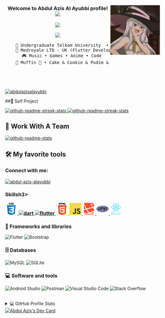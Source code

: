<div align="center">
<img src="https://github.com/abdulazisalayubbi/abdulazisalayubbi/blob/eaaf05c278cda4641a636de96e7e3365d50a6853/4b157e6c19db6121a687034a8353ca89.jpg" width="32%" align="right" />
  <h3 align="center">
  Welcome to Abdul Azis Al Ayubbi profile!
  <img src="https://media.giphy.com/media/hvRJCLFzcasrR4ia7z/giphy.gif" width="28">
</h3>
  <p align="center">
  <a href="https://github.com/DenverCoder1/readme-typing-svg"><img src="https://readme-typing-svg.herokuapp.com/?lines=App%20developer;2%2B%20years%20of%20coding%20experience;Always%20learning%20new%20things&font=Fira%20Code&center=true&width=440&height=45&color=B74093Center=true&size=22"></a>
</p>
  <img src="https://raw.githubusercontent.com/innng/innng/master/assets/kyubey.gif" height="40" />
  
  <pre>
    💼 Undergraduate Telkom University  • Flutter Dev • Mobile App Engineer
    💼 Medroyale LTD - UK (Flutter Developer)   
    🎮 Music • Games • Anime • Code 
    🐾 Muffin 🐰 • Cake & Cookie & Pudim & Quindim 🐤🐥
  </pre>

<br><br>

    

</div>






 <p align="left"> <a href="https://github.com/ryo-ma/github-profile-trophy"><img src="https://github-profile-trophy.vercel.app/?username=abdulazisalayubbi" alt="abdulazisalayubbi" /></a> </p>


##📘 Self Project

<p align="left">
 
  
  <a href="https://github.com/abdulazisalayubbi/exchange-schoolarship">
     <img width="282" src="https://denvercoder1-github-readme-stats.vercel.app/api/pin/?username=abdulazisalayubbi&repo=exchange-schoolarship&theme=react&bg_color=1F222E&title_color=F85D7F&icon_color=F8D866&hide_border=true&show_icons=false" alt="github-readme-streak-stats">
    
  </a> 
    <a href="https://github.com/abdulazisalayubbi/good-sleep-app">
     <img width="282" src="https://denvercoder1-github-readme-stats.vercel.app/api/pin/?username=abdulazisalayubbi&repo=good-sleep-app&theme=react&bg_color=1F222E&title_color=F85D7F&icon_color=F8D866&hide_border=true&show_icons=false" alt="github-readme-streak-stats">
    
  </a> 

 
  <br/>
</p>

## 📕 Work With A Team

<p align="left">
  <a href="https://github.com/SwingsNFI/Project_Absen_Telkom-2"><img width="282" src="https://denvercoder1-github-readme-stats.vercel.app/api/pin/?username=SwingsNFI&repo=Project_Absen_Telkom-2&theme=react&bg_color=1F222E&title_color=F85D7F&icon_color=F8D866&hide_border=true&show_icons=false" alt="github-readme-stats"></a>
  
</p>

## 🛠️ My favorite tools

<h3 align="left">Connect with me:</h3>
<p align="left">
<a href="https://linkedin.com/in/abdul-azis-alayubbi" target="blank"><img align="center" src="https://raw.githubusercontent.com/rahuldkjain/github-profile-readme-generator/master/src/images/icons/Social/linked-in-alt.svg" alt="abdul-azis-alayubbi" height="30" width="40" /></a>
</p>

<h3 align="left">Skillsh3>
<p align="left"> <a href="https://www.w3schools.com/css/" target="_blank" rel="noreferrer"> <img src="https://raw.githubusercontent.com/devicons/devicon/master/icons/css3/css3-original-wordmark.svg" alt="css3" width="40" height="40"/> </a> <a href="https://dart.dev" target="_blank" rel="noreferrer"> <img src="https://www.vectorlogo.zone/logos/dartlang/dartlang-icon.svg" alt="dart" width="40" height="40"/> </a> <a href="https://flutter.dev" target="_blank" rel="noreferrer"> <img src="https://www.vectorlogo.zone/logos/flutterio/flutterio-icon.svg" alt="flutter" width="40" height="40"/> </a> <a href="https://www.w3.org/html/" target="_blank" rel="noreferrer"> <img src="https://raw.githubusercontent.com/devicons/devicon/master/icons/html5/html5-original-wordmark.svg" alt="html5" width="40" height="40"/> </a> <a href="https://developer.mozilla.org/en-US/docs/Web/JavaScript" target="_blank" rel="noreferrer"> <img src="https://raw.githubusercontent.com/devicons/devicon/master/icons/javascript/javascript-original.svg" alt="javascript" width="40" height="40"/> </a> <a href="https://laravel.com/" target="_blank" rel="noreferrer"> <img src="https://raw.githubusercontent.com/devicons/devicon/master/icons/laravel/laravel-plain-wordmark.svg" alt="laravel" width="40" height="40"/> </a> <a href="https://www.php.net" target="_blank" rel="noreferrer"> <img src="https://raw.githubusercontent.com/devicons/devicon/master/icons/php/php-original.svg" alt="php" width="40" height="40"/> </a> <a href="https://reactjs.org/" target="_blank" rel="noreferrer"> <img src="https://raw.githubusercontent.com/devicons/devicon/master/icons/react/react-original-wordmark.svg" alt="react" width="40" height="40"/> </a> </p>

### 🧰 Frameworks and libraries
<p>
  <img alt="Flutter" src="https://img.shields.io/badge/Flutter-02569B.svg?logo=flutter&logoColor=white">
  <img alt="Bootstrap" src="https://img.shields.io/badge/Bootstrap-7952B3.svg?logo=bootstrap&logoColor=white">
  
</p>

### 🗄️ Databases 
<p>
  <img alt="MySQL" src="https://img.shields.io/badge/MySQL-00f.svg?logo=mysql&logoColor=white">
  <img alt="SQLite" src ="https://img.shields.io/badge/SQLite-07405e.svg?logo=sqlite&logoColor=white">
</p>

### 💻 Software and tools
<p>
<img alt="Android Studio" src="https://img.shields.io/badge/Android%20Studio-008678.svg?logo=android-studio&logoColor=white">
<img alt="Postman" src="https://img.shields.io/badge/Postman-FF6C37?logo=postman&logoColor=white">
<img alt="Visual Studio Code" src="https://img.shields.io/badge/Visual%20Studio%20Code-0078d7.svg?logo=visual-studio-code&logoColor=white">
<img alt="Stack Overflow" src="https://img.shields.io/badge/-Stack%20Overflow-FE7A16?logo=stack-overflow&logoColor=white">
  
</p>
<br>


<details> 
  <summary>💻 GitHub Profile Stats</summary>
  <br/>
   
![abdulazisalayubbi's Streak](https://github-readme-streak-stats.herokuapp.com/?user=abdulazisalayubbi&theme=dracula&hide_border=true)
   <img alt="Abdul Azis Al Ayubbi github. Status" src="https://github-readme-stats.vercel.app/api/top-langs/?username=abdulazisalayubbi&langs_count=8&layout=compact&theme=react&hide_border=true&bg_color=1F222E&title_color=F85D7F&icon_color=F8D866&hide=Jupyter%20Notebook" height="192px"/>
  
 
  
</details>
<a href="https://app.daily.dev/abdulazisalayubbi"><img src="https://api.daily.dev/devcards/919fd88ea2224d6f9459ae9898b96f89.png?r=0wy" width="400" alt="Abdul Azis's Dev Card"/></a>
